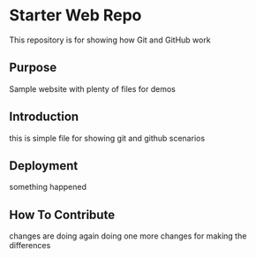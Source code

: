 # Starter Web Repo

This repository is for showing how Git and GitHub work

## Purpose

Sample website with plenty of files for demos

## Introduction
this is simple file for showing git and github scenarios


## Deployment
something happened
## How To Contribute
changes are doing again
doing one more changes for making the differences